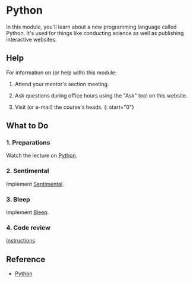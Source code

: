# Python

In this module, you'll learn about a new programming language called Python. It's used for things like conducting science as well as publishing interactive websites.


## Help

For information on (or help with) this module:

1. Attend your mentor's section meeting.

2. Ask questions during office hours using the "Ask" tool on this website.

3. Visit (or e-mail) the course's heads.
{: start="0"}


## What to Do

### 1. Preparations

Watch the lecture on [Python](/lectures/python).

### 2. Sentimental

Implement [Sentimental](/problems/sentimental).

### 3. Bleep

Implement [Bleep](/problems/bleep).

### 4. Code review

[Instructions](/reviews/python)


## Reference

- [Python](https://www.youtube.com/watch?v=mgBpcQRDtl0)
